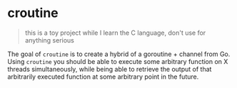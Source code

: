 # croutine

> this is a toy project while I learn the C language, don't use for anything serious

The goal of `croutine` is to create a hybrid of a goroutine + channel from Go. Using `croutine` you should be able to execute some arbitrary function on X threads simultaneously, while being able to retrieve the output of that arbitrarily executed function at some arbitrary point in the future.
